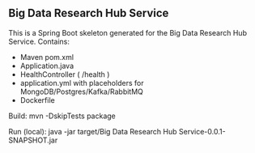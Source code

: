 Big Data Research Hub Service
--------------------

This is a Spring Boot skeleton generated for the Big Data Research Hub Service.
Contains:
- Maven pom.xml
- Application.java
- HealthController ( /health )
- application.yml with placeholders for MongoDB/Postgres/Kafka/RabbitMQ
- Dockerfile

Build:
  mvn -DskipTests package

Run (local):
  java -jar target/Big Data Research Hub Service-0.0.1-SNAPSHOT.jar
